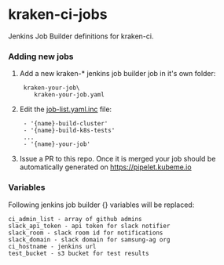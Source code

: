 # kraken-ci-jobs
Jenkins Job Builder definitions for kraken-ci.

### Adding new jobs

1) Add a new kraken-* jenkins job builder job in it's own folder:

        kraken-your-job\
           kraken-your-job.yaml

2) Edit the [job-list.yaml.inc](job-list.yaml.inc) file:

        - '{name}-build-cluster'
        - '{name}-build-k8s-tests'
        ...
        - '{name}-your-job'

3) Issue a PR to this repo. Once it is merged your job should be automatically generated on https://pipelet.kubeme.io

### Variables

Following jenkins job builder {} variables will be replaced:

    ci_admin_list - array of github admins
    slack_api_token - api token for slack notifier
    slack_room - slack room id for notifications
    slack_domain - slack domain for samsung-ag org
    ci_hostname - jenkins url
    test_bucket - s3 bucket for test results
